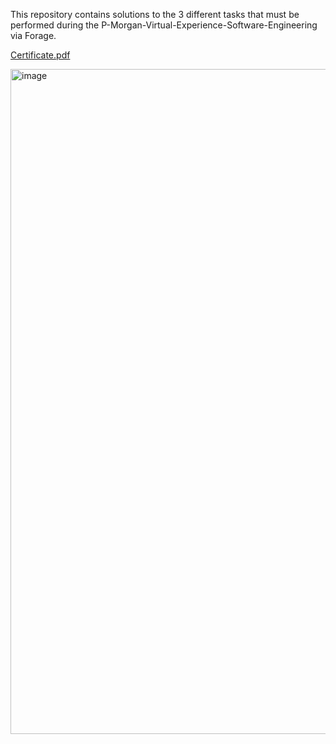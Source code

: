 This repository contains solutions to the 3 different tasks that must be performed during the P-Morgan-Virtual-Experience-Software-Engineering via Forage.


[Certificate.pdf](https://github.com/more-aishwarya/JP-Morgan-Virtual-Experience-Software-Engineering/files/14069983/Certificate.pdf)


<img width="1064" alt="image" src="https://github.com/more-aishwarya/JP-Morgan-Virtual-Experience-Software-Engineering/assets/35859174/f7b2c1ac-7604-48a5-a80c-1db8fd739073">
